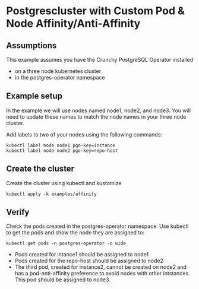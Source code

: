 # Postgrescluster with Custom Pod & Node Affinity/Anti-Affinity

## Assumptions
This example assumes you have the Crunchy PostgreSQL Operator installed
- on a three node kubernetes cluster
- in the postgres-operator namespace

## Example setup
In the example we will use nodes named node1, node2, and node3. You will
need to update these names to match the node names in your three node
cluster.

Add labels to two of your nodes using the following commands:
```
kubectl label node node1 pgo-key=instance
kubectl label node node2 pgo-key=repo-host
```

## Create the cluster
Create the cluster using kubectl and kustomize
```
kubectl apply -k examples/affinity
```

## Verify
Check the pods created in the postgres-operator namespace. Use
kubectl to get the pods and show the node they are assigned to:

```
kubectl get pods -n postgres-operator -o wide
```

- Pods created for intance1 should be assigned to node1
- Pods created for the repo-host should be assigned to node2
- The third pod, created for instance2, cannot be created on node2 and has a
pod-anti-affinity preference to avoid nodes with other intstances. This pod
should be assigned to node3.
